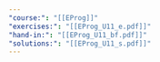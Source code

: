 ```yaml
---
"course:": "[[EProg]]"
"exercises:": "[[EProg_U11_e.pdf]]"
"hand-in:": "[[EProg_U11_bf.pdf]]"
"solutions:": "[[EProg_U11_s.pdf]]"
---
```

